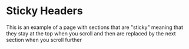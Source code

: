 # Sticky Headers
This is an example of a page with sections that are "sticky" 
meaning that they stay at the top when you scroll and then are replaced by the next section when you scroll further
